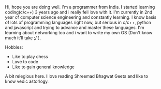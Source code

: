 Hi, hope you are doing well. I'm a programmer from India. I started learning coding(c/c++) 3 years ago and i really fell love with it. I'm currently in 2nd year of
computer science engineering and constantly learning. I know basis of lots of programming languages right now, but serious in c/c++, python and javascript and 
trying to advance and master these languages. I'm learning about networking too and i want to write my own OS (Don't know much it'll take ;/ ).

Hobbies:
- Like to play chess
- Love to code
- Like to gain general knowledge

A bit relegious here. I love reading Shreemad Bhagwat Geeta and like to know vedic astorlogy.
